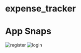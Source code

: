 # expense_tracker

# App Snaps
![register](https://user-images.githubusercontent.com/63596895/194099666-d43d13c2-2552-414a-b4fe-b92e6c23844e.jpg)
![login](https://user-images.githubusercontent.com/63596895/194099661-4d52b0a3-593d-4eec-a752-d9f181e5795a.jpg)


